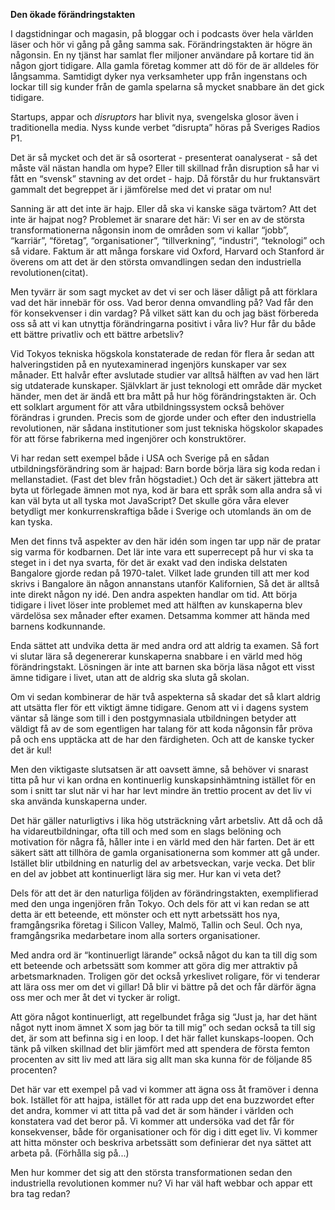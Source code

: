 **Den ökade förändringstakten**

I dagstidningar och magasin, på bloggar och i podcasts över hela världen läser och hör vi gång på gång samma sak. Förändringstakten är högre än någonsin. En ny tjänst har samlat fler miljoner användare på kortare tid än någon gjort tidigare. Alla gamla företag kommer att dö för de är alldeles för långsamma. Samtidigt dyker nya verksamheter upp från ingenstans och lockar till sig kunder från de gamla spelarna så mycket snabbare än det gick tidigare.

Startups, appar och *disruptors* har blivit nya, svengelska glosor även i traditionella media. Nyss kunde verbet “disrupta” höras på Sveriges Radios P1. 

Det är så mycket och det är så osorterat - presenterat oanalyserat - så det måste väl nästan handla om hype? Eller till skillnad från disruption så har vi fått en “svensk” stavning av det ordet - hajp. Då förstår du hur fruktansvärt gammalt det begreppet är i jämförelse med det vi pratar om nu!

Sanning är att det inte är hajp. Eller då ska vi kanske säga tvärtom? Att det inte är hajpat nog? Problemet är snarare det här: Vi ser en av de största transformationerna någonsin inom de områden som vi kallar “jobb”, “karriär”, “företag”, “organisationer”, “tillverkning”, “industri”, “teknologi” och så vidare. Faktum är att många forskare vid Oxford, Harvard och Stanford är överens om att det är den största omvandlingen sedan den industriella revolutionen(citat). 

Men tyvärr är som sagt mycket av det vi ser och läser dåligt på att förklara vad det här innebär för oss. Vad beror denna omvandling på? Vad får den för konsekvenser i din vardag? På vilket sätt kan du och jag bäst förbereda oss så att vi kan utnyttja förändringarna positivt i våra liv? Hur får du både ett bättre privatliv och ett bättre arbetsliv? 

Vid Tokyos tekniska högskola konstaterade de redan för flera år sedan att halveringstiden på en nyutexaminerad ingenjörs kunskaper var sex månader. Ett halvår efter avslutade studier var alltså hälften av vad hen lärt sig utdaterade kunskaper. Självklart är just teknologi ett område där mycket händer, men det är ändå ett bra mått på hur hög förändringstakten är. Och ett solklart argument för att våra utbildningssystem också behöver förändras i grunden. Precis som de gjorde under och efter den industriella revolutionen, när sådana institutioner som just tekniska högskolor skapades för att förse fabrikerna med ingenjörer och konstruktörer. 

Vi har redan sett exempel både i USA och Sverige på en sådan utbildningsförändring som är hajpad: Barn borde börja lära sig koda redan i mellanstadiet. (Fast det blev från högstadiet.) Och det är säkert jättebra att byta ut förlegade ämnen mot nya, kod är bara ett språk som alla andra så vi kan väl byta ut all tyska mot JavaScript? Det skulle göra våra elever betydligt mer konkurrenskraftiga både i Sverige och utomlands än om de kan tyska. 

Men det finns två aspekter av den här idén som ingen tar upp när de pratar sig varma för kodbarnen. Det lär inte vara ett superrecept på hur vi ska ta steget in i det nya svarta, för det är exakt vad den indiska delstaten Bangalore gjorde redan på 1970-talet. Vilket lade grunden till att mer kod skrivs i Bangalore än någon annanstans utanför Kalifornien, Så det är alltså inte direkt någon ny idé. Den andra aspekten handlar om tid. Att börja tidigare i livet löser inte problemet med att hälften av kunskaperna blev värdelösa sex månader efter examen. Detsamma kommer att hända med barnens kodkunnande.

Enda sättet att undvika detta är med andra ord att aldrig ta examen. Så fort vi slutar lära så degenererar kunskaperna snabbare i en värld med hög förändringstakt. Lösningen är inte att barnen ska börja läsa något ett visst ämne tidigare i livet, utan att de aldrig ska sluta gå skolan. 

Om vi sedan kombinerar de här två aspekterna så skadar det så klart aldrig att utsätta fler för ett viktigt ämne tidigare. Genom att vi i dagens system väntar så länge som till i den postgymnasiala utbildningen betyder att väldigt få av de som egentligen har talang för att koda någonsin får pröva på och ens upptäcka att de har den färdigheten. Och att de kanske tycker det är kul! 

Men den viktigaste slutsatsen är att oavsett ämne, så behöver vi snarast titta på hur vi kan ordna en kontinuerlig kunskapsinhämtning istället för en som i snitt tar slut när vi har har levt mindre än trettio procent av det liv vi ska använda kunskaperna under. 

Det här gäller naturligtivs i lika hög utsträckning vårt arbetsliv. Att då och då ha vidareutbildningar, ofta till och med som en slags belöning och motivation för några få, håller inte i en värld med den här farten. Det är ett säkert sätt att tillhöra de gamla organisationerna som kommer att gå under. Istället blir utbildning en naturlig del av arbetsveckan, varje vecka. Det blir en del av jobbet att kontinuerligt lära sig mer. Hur kan vi veta det? 

Dels för att det är den naturliga följden av förändringstakten, exemplifierad med den unga ingenjören från Tokyo. Och dels för att vi kan redan se att detta är ett beteende, ett mönster och ett nytt arbetssätt hos nya, framgångsrika företag i Silicon Valley, Malmö, Tallin och Seul. Och nya, framgångsrika medarbetare inom alla sorters organisationer. 

Med andra ord är “kontinuerligt lärande” också något du kan ta till dig som ett beteende och arbetssätt som kommer att göra dig mer attraktiv på arbetsmarknaden. Troligen gör det också yrkeslivet roligare, för vi tenderar att lära oss mer om det vi gillar! Då blir vi bättre på det och får därför ägna oss mer och mer åt det vi tycker är roligt.

Att göra något kontinuerligt, att regelbundet fråga sig “Just ja, har det hänt något nytt inom ämnet X som jag bör ta till mig” och sedan också ta till sig det, är som att befinna sig i en loop. I det här fallet kunskaps-loopen. Och tänk på vilken skillnad det blir jämfört med att spendera de första femton procenten av sitt liv med att lära sig allt man ska kunna för de följande 85 procenten?  

Det här var ett exempel på vad vi kommer att ägna oss åt framöver i denna bok. Istället för att hajpa, istället för att rada upp det ena buzzwordet efter det andra, kommer vi att titta på vad det är som händer i världen och konstatera vad det beror på. Vi kommer att undersöka vad det får för konsekvenser, både för organisationer och för dig i ditt eget liv. Vi kommer att hitta mönster och beskriva arbetssätt som definierar det nya sättet att arbeta på. (Förhålla sig på...)

Men hur kommer det sig att den största transformationen sedan den industriella revolutionen kommer nu? Vi har väl haft webbar och appar ett bra tag redan? 
